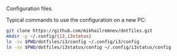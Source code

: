 Configuration files.

Typical commands to use the configuration on a new PC:

```bash
git clone https://github.com/mikhailremnev/dotfiles.git
mkdir -p ~/.config/{i3,i3status}
ln -sv $PWD/dotfiles/i3/config ~/.config/i3/config
ln -sv $PWD/dotfiles/i3status/config ~/.config/i3status/config
```




